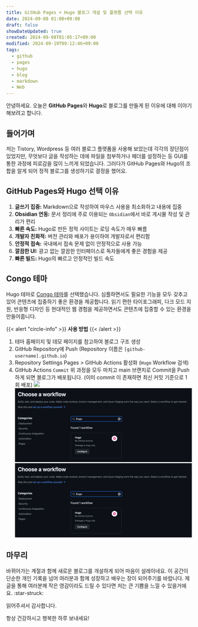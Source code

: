 ```yaml
---
title: GitHub Pages + Hugo 블로그 개설 및 플랫폼 선택 이유
date: 2024-09-08 01:00+09:00
draft: false
showDateUpdated: true
created: 2024-09-08T01:05:17+09:00
modified: 2024-09-19T09:12:46+09:00
tags:
  - github
  - pages
  - hugo
  - blog
  - markdown
  - Web
---
```


안녕하세요. 오늘은 **GitHub Pages**와 **Hugo**로 블로그를 만들게 된 이유에 대해 이야기해보려고 합니다.

## 들어가며

저는 Tistory, Wordpress 등 여러 블로그 플랫폼을 사용해 보았는데 각각의 장단점이 있었지만, 무엇보다 글을 작성하는 데에 파일을 첨부하거나 헤더를 설정하는 등 GUI를 통한 과정에 피로감을 많이 느끼게 되었습니다. 
그러다가 GitHub Pages와 Hugo의 조합을 알게 되어 정적 블로그를 생성하기로 결정을 했어요.

## GitHub Pages와 Hugo 선택 이유

1. **글쓰기 집중:** Markdown으로 작성하여 마우스 사용을 최소화하고 내용에 집중
2. **Obsidian 연동:** 문서 정리에 주로 이용되는 `Obsidian`에서 바로 게시물 작성 및 관리가 편리
3. **빠른 속도:** Hugo로 만든 정적 사이트는 로딩 속도가 매우 빠름
4. **개발자 친화적:** 버전 관리와 배포가 용이하여 개발자로서 편리함
5. **안정적 접속:** 국내에서 접속 문제 없이 안정적으로 사용 가능
6. **깔끔한 UI:** 광고 없는 깔끔한 인터페이스로 독자들에게 좋은 경험을 제공
7. **빠른 빌드:** Hugo의 빠르고 안정적인 빌드 속도

## Congo 테마

Hugo 테마로 [Congo 테마](https://github.com/jpanther/congo)를 선택했습니다. 심플하면서도 필요한 기능을 모두 갖추고 있어 콘텐츠에 집중하기 좋은 환경을 제공합니다. 읽기 편한 타이포그래피, 다크 모드 지원, 반응형 디자인 등 현대적인 웹 경험을 제공하면서도 콘텐츠에 집중할 수 있는 환경을 만들어줍니다.

{{< alert "circle-info" >}} 
**사용 방법**
{{< /alert >}}
1. 테마 홈페이지 및 데모 페이지를 참고하여 블로그 구조 생성
2. GitHub Repository에 Push (Repository 이름은 `[github-username].github.io`)
3. Repository Settings   Pages > GitHub Actions 활성화 (`Hugo` Workflow 검색)
4. GitHub Actions `Commit`
위 과정을 모두 마치고 main 브랜치로 Commit을 Push 하게 되면 블로그가 배포됩니다. (이미 commit 이 존재하면 최신 커밋 기준으로 1회 배포)
![](../file-20240908-030400684.jpg)
![](file-20240908-013221745.jpg)
![](./file-20240908-013221745.jpg)
## 마무리

바뀌어가는 계절과 함께 새로운 블로그를 개설하게 되어 마음이 설레이네요. 이 공간이 단순한 개인 기록을 넘어 여러분과 함께 성장하고 배우는 장이 되어주기를 바랍니다. 제 글을 통해 여러분께 작은 영감이라도 드릴 수 있다면 저는 큰 기쁨을 느낄 수 있을거에요. :star-struck:

읽어주셔서 감사합니다.

항상 건강하시고 행복한 하루 보내세요!

<!--### 관련된 문서-->


